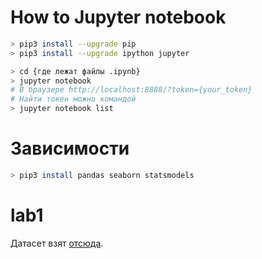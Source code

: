 # How to Jupyter notebook

``` bash
> pip3 install --upgrade pip
> pip3 install --upgrade ipython jupyter

> cd {где лежат файлы .ipynb}
> jupyter notebook
# В браузере http://localhost:8888/?token={your_token}
# Найти токен можно командой
> jupyter notebook list
```

# Зависимости

``` bash
> pip3 install pandas seaborn statsmodels
```

# lab1

Датасет взят [отсюда](https://www.kaggle.com/datasets/christianlillelund/csgo-round-winner-classification).